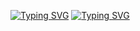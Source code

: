 
[![Typing SVG](https://readme-typing-svg.herokuapp.com?color=6B5DF7&size=68&width=1050&height=200&lines=Hi+I'm+Vinuth+Siriwardana)](https://git.io/typing-svg) 
[![Typing SVG](https://readme-typing-svg.herokuapp.com?font=bold&color=000000&size=38&width=1050&height=100&lines=%E2%9E%AA+I'm+Bot+Developer;+%E2%9E%AA+I%E2%80%99m+Currently+Learning+Python+Pyrogram+%26+Telethon;+%E2%9E%AA+Don't+Forget+to+Follow+My+Github+Profile;%E2%9E%AA+Good+Bye)](https://git.io/typing-svg)
